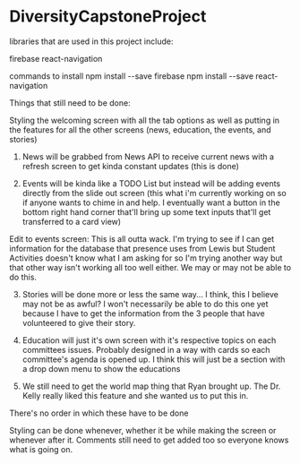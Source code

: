 
# DiversityCapstoneProject

libraries that are used in this project include:

firebase
react-navigation

commands to install 
npm install --save firebase
npm install --save react-navigation

Things that still need to be done:

Styling the welcoming screen with all the tab options as well as putting in the features for all the other screens (news, education, the events, and stories)

1. News will be grabbed from News API to receive current news with a refresh screen to get kinda constant updates (this is done)

2. Events will be kinda like a TODO List but instead will be adding events directly from the slide out screen (this what i'm currently working on so if anyone wants to chime in and help. I eventually want a button in the bottom right hand corner that'll bring up some text inputs that'll get transferred to a card view)

Edit to events screen: This is all outta wack. I'm trying to see if I can get information for the database that presence uses from Lewis but Student Activities doesn't know what I am asking for so I'm trying another way but that other way isn't working all too well either. We may or may not be able to do this.

3. Stories will be done more or less the same way... I think, this I believe may not be as awful? I won't necessarily be able to do this one yet because I have to get the information from the 3 people that have volunteered to give their story.

4. Education will just it's own screen with it's respective topics on each committees issues. Probably designed in a way with cards so each committee's agenda is opened up. I think this will just be a section with a drop down menu to show the educations

5. We still need to get the world map thing that Ryan brought up. The Dr. Kelly really liked this feature and she wanted us to put this in.


There's no order in which these have to be done

Styling can be done whenever, whether it be while making the screen or whenever after it.
Comments still need to get added too so everyone knows what is going on.
